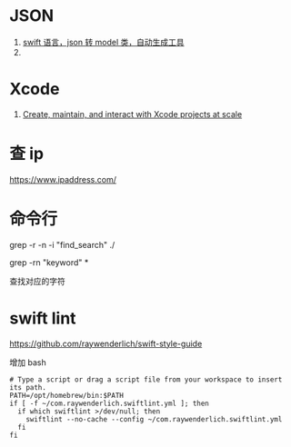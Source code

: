 #  JSON
1. [swift 语言，json 转 model 类，自动生成工具](https://app.quicktype.io)
2. 

# Xcode

1. [Create, maintain, and interact with Xcode projects at scale](https://github.com/tuist/tuist)


# 查 ip
https://www.ipaddress.com/


# 命令行
grep -r -n -i  "find_search" ./

grep -rn "keyword" *

查找对应的字符


# swift lint
https://github.com/raywenderlich/swift-style-guide

增加 bash
```
# Type a script or drag a script file from your workspace to insert its path.
PATH=/opt/homebrew/bin:$PATH
if [ -f ~/com.raywenderlich.swiftlint.yml ]; then
  if which swiftlint >/dev/null; then
    swiftlint --no-cache --config ~/com.raywenderlich.swiftlint.yml
  fi
fi
```
